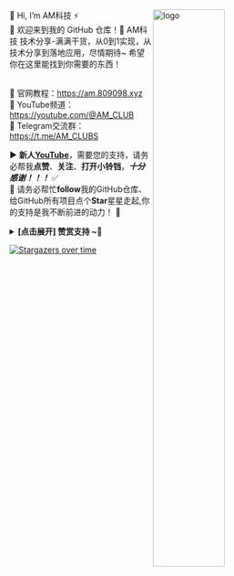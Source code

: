 <img src="https://github-readme-stats.vercel.app/api?username=ansoncloud8&show_icons=false&theme=Default&bg_color=30,fcb590,e46454&title_color=fff&text_color=fff&icon_color=fff" alt="logo" align="right" width="50%" />
👋 Hi, I’m AM科技 ⚡ 
</br>🤖 欢迎来到我的 GitHub 仓库！💞️ AM科技 技术分享-满满干货，从0到1实现，从技术分享到落地应用，尽情期待~ 希望你在这里能找到你需要的东西！

</br>🚀 官网教程：https://am.809098.xyz 
</br>🌱 YouTube频道：https://youtube.com/@AM_CLUB
</br>👀 Telegram交流群：https://t.me/AM_CLUBS

▶️ **新人[YouTube](https://youtube.com/@AM_CLUB)**，需要您的支持，请务必帮我**点赞**、**关注**、**打开小铃铛**，***十分感谢！！！*** ✅
</br>🎁 请务必帮忙**follow**我的GitHub仓库、给GitHub所有项目点个**Star**星星走起,你的支持是我不断前进的动力！ 💖
<details><summary><strong> [点击展开] 赞赏支持 ~🧧</strong></summary>
*我非常感谢您的赞赏和支持，它们将极大地激励我继续创新，持续产生有价值的工作。*
  
- **TRC20:** `TWTxUyay6QJN3K4fs4kvJTT8Zfa2mWTwDD`
  
</details>

[![Stargazers over time](https://starchart.cc/ansoncloud8/am-tunnel.svg?variant=adaptive)](https://starchart.cc/ansoncloud8/am-tunnel)

<!---
ansoncloud8/ansoncloud8 is a ✨ special ✨ repository because its `README.md` (this file) appears on your GitHub profile.
You can click the Preview link to take a look at your changes.
--->
